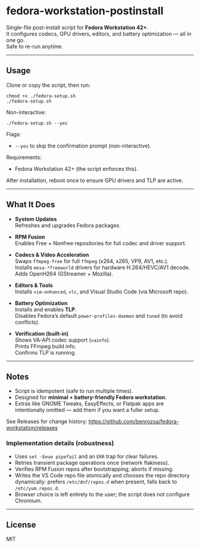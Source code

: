 # fedora-workstation-postinstall

Single-file post-install script for **Fedora Workstation 42+**.  
It configures codecs, GPU drivers, editors, and battery optimization — all in one go.  
Safe to re-run anytime.

---

## Usage

Clone or copy the script, then run:

    chmod +x ./fedora-setup.sh
    ./fedora-setup.sh

Non-interactive:

    ./fedora-setup.sh --yes

Flags:

- `--yes` to skip the confirmation prompt (non-interactive).

Requirements:

- Fedora Workstation 42+ (the script enforces this).

After installation, reboot once to ensure GPU drivers and TLP are active.

---

## What It Does

- **System Updates**  
  Refreshes and upgrades Fedora packages.

- **RPM Fusion**  
  Enables Free + Nonfree repositories for full codec and driver support.

- **Codecs & Video Acceleration**  
  Swaps `ffmpeg-free` for full `ffmpeg` (x264, x265, VP9, AV1, etc.).  
  Installs `mesa-*freeworld` drivers for hardware H.264/HEVC/AV1 decode.  
  Adds OpenH264 (GStreamer + Mozilla).

- **Editors & Tools**  
  Installs `vim-enhanced`, `vlc`, and Visual Studio Code (via Microsoft repo).

- **Battery Optimization**  
  Installs and enables **TLP**.  
  Disables Fedora’s default `power-profiles-daemon` and `tuned` (to avoid conflicts).

- **Verification (built-in)**  
  Shows VA-API codec support (`vainfo`).  
  Prints FFmpeg build info.  
  Confirms TLP is running.

---

## Notes

- Script is idempotent (safe to run multiple times).  
- Designed for **minimal + battery-friendly Fedora workstation**.  
- Extras like GNOME Tweaks, EasyEffects, or Flatpak apps are intentionally omitted — add them if you want a fuller setup.

See Releases for change history: https://github.com/benrozsa/fedora-workstation/releases

### Implementation details (robustness)

- Uses `set -Eeuo pipefail` and an `ERR` trap for clear failures.  
- Retries transient package operations once (network flakiness).  
- Verifies RPM Fusion repos after bootstrapping; aborts if missing.  
- Writes the VS Code repo file atomically and chooses the repo directory dynamically: prefers `/etc/dnf/repos.d` when present, falls back to `/etc/yum.repos.d`.
- Browser choice is left entirely to the user; the script does not configure Chromium.

---

## License

MIT
